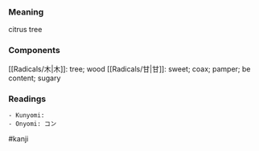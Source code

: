 ### Meaning

citrus tree

### Components

[[Radicals/木|木]]: tree; wood [[Radicals/甘|甘]]: sweet; coax; pamper; be content; sugary

### Readings

```
- Kunyomi: 
- Onyomi: コン
```

#kanji